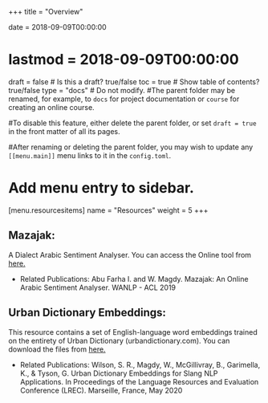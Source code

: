 +++
title = "Overview"

date = 2018-09-09T00:00:00
# lastmod = 2018-09-09T00:00:00

draft = false  # Is this a draft? true/false
toc = true  # Show table of contents? true/false
type = "docs"  # Do not modify.
#The parent folder may be renamed, for example, to `docs` for project documentation or `course` for creating an online course.

#To disable this feature, either delete the parent folder, or set `draft = true` in the front matter of all its pages. 

#After renaming or deleting the parent folder, you may wish to update any `[[menu.main]]` menu links to it in the `config.toml`. 

# Add menu entry to sidebar.
[menu.resourcesitems]
  name = "Resources"
  weight = 5
+++

## Mazajak:

A Dialect Arabic Sentiment Analyser. You can access the Online tool from [ here.](http://mazajak.inf.ed.ac.uk:8000/)
 - Related Publications:
   Abu Farha I. and W. Magdy. Mazajak: An Online Arabic Sentiment Analyser. WANLP - ACL 2019

## Urban Dictionary Embeddings:

This resource contains a set of English-language word embeddings trained on the entirety of Urban Dictionary (urbandictionary.com).
You can download the files from [here.](http://smash.inf.ed.ac.uk/ud-embeddings/files/ud_embeddings.zip)
 
- Related Publications:
  Wilson, S. R., Magdy, W., McGillivray, B., Garimella, K., & Tyson, G. Urban Dictionary Embeddings for Slang NLP Applications. 
In Proceedings of the Language Resources and Evaluation Conference (LREC). Marseille, France, May 2020

